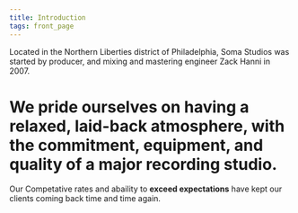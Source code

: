 ```yaml
---
title: Introduction
tags: front_page
---
```


Located in the Northern Liberties district of Philadelphia, Soma Studios was started by producer, and mixing and mastering engineer Zack Hanni in 2007.

# We pride ourselves on having a **relaxed, laid-back atmosphere,** with the commitment, equipment, and quality of a major recording studio.

Our Competative rates and abaility to **exceed expectations** have kept our clients coming back time and time again.
